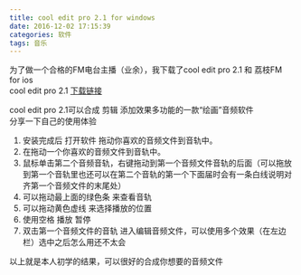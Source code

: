 ```yaml
---
title: cool edit pro 2.1 for windows  
date: 2016-12-02 17:15:39  
categories: 软件  
tags: 音乐  
---
```


为了做一个合格的FM电台主播（业余），我下载了cool edit pro 2.1 和 荔枝FM for ios  
cool edit pro 2.1 [下载链接](https://pan.baidu.com/s/1kU5tKFX)  
<!-- more --> 
cool edit pro 2.1可以合成 剪辑 添加效果多功能的一款“绘画”音频软件  
分享一下自己的使用体验  
1. 安装完成后 打开软件 拖动你喜欢的音频文件到音轨中。  
1. 在拖动一个你喜欢的音频文件到音轨中。  
1. 鼠标单击第二个音频音轨，右键拖动到第一个音频文件音轨的后面（可以拖放到第一个音轨里也还可以在第二个音轨的第一个下面届时会有一条白线说明对齐第一个音频文件的末尾处）  
1. 可以拖动最上面的绿色条 来查看音轨  
1. 可以拖动黄色虚线 来选择播放的位置  
1. 使用空格 播放 暂停  
1. 双击第一个音频文件的音轨 进入编辑音频文件，可以使用多个效果（在左边栏）选中之后怎么用还不太会  

以上就是本人初学的结果，可以很好的合成你想要的音频文件  